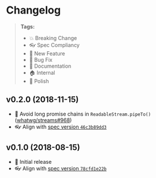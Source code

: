 # Changelog

> **Tags:**
> - 💥 Breaking Change
> - 👓 Spec Compliancy
> - 🚀 New Feature
> - 🐛 Bug Fix
> - 📝 Documentation
> - 🏠 Internal
> - 💅 Polish

## v0.2.0 (2018-11-15)

* 🐛 Avoid long promise chains in `ReadableStream.pipeTo()` ([whatwg/streams#968](https://github.com/whatwg/streams/pull/968))
* 👓 Align with [spec version `46c3b89dd3`](https://github.com/whatwg/streams/tree/46c3b89dd3aff28b2fc381dd1d397c12b4fb8a16/)

## v0.1.0 (2018-08-15)

* 🚀 Initial release
* 👓 Align with [spec version `78cfd1e22b`](https://github.com/whatwg/streams/tree/78cfd1e22b717ce7e6d3aae4e36de0ef9101356e/)
